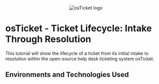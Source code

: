 <p align="center">

<img src="https://i.imgur.com/Clzj7Xs.png" alt="osTicket logo"/>

</p>

<h1>osTicket - Ticket Lifecycle: Intake Through Resolution</h1>

This tutorial will show the lifecycle of a ticket from its initial intake to resolution within the open-source help desk ticketing system osTicket.<br />

<h2>Environments and Technologies Used</h2>


